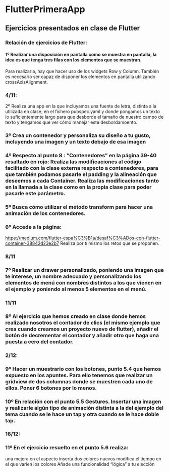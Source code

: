 # FlutterPrimeraApp

## Ejercicios presentados en clase de Flutter

### Relación de ejercicios de Flutter:




#### 1º Realizar una disposición en pantalla como se muestra en pantalla, la idea es que tenga tres filas con los elementos que se muestran.
Para realizarla, hay que hacer uso de los widgets Row y Column. También es necesario ser capaz de disponer los elementos en pantalla utilizando crossAxisAlignment.


 
### 4/11:
2º Realiza una app en la que incluyamos una fuente de letra, distinta a la utilizada en clase, en el fichero pubspec.yaml y donde pongamos un texto lo suficientemente largo para que desborde el tamaño de nuestro campo de texto y tengamos que ver cómo manejar este desbordamoento.
### 3º Crea un contenedor y personaliza su diseño a tu gusto, incluyendo una imagen y un texto debajo de esa imagen
### 4º Respecto al punto 8 : “Contenedores” en la página 39-40 resaltado en rojo: Realiza las modificaciones al código facilitado con la clase externa respecto a contenedores, para que también podamos pasarle el padding y la alineación que deseemos a cada Container. Realiza las modificaciones tanto en la llamada a la clase como en la propia clase para poder pasarle este parámetro.


### 5º Busca cómo utilizar el método transform para hacer una animación de los contenedores.


### 6º Accede a la página:
https://medium.com/flutter-espa%C3%B1a/desaf%C3%ADos-con-flutter-container-38842d23e2b7
Realiza por tí mismo los retos que se proponen. 
### 8/11

### 7º Realizar un drawer personalizado, poniendo una imagen que te interese, un nombre adecuado y personalizando los elementos de menú con nombres distintos a los que vienen en el ejemplo y poniendo al menos 5 elementos en el menú.

### 11/11

### 8º Al ejercicio que hemos creado en clase donde hemos realizado nosotros el contador de clics (el mismo ejemplo que crea cuando creamos un proyecto nuevo de flutter), añadir el botón de decrementar el contador y añadir otro que haga una puesta a cero del contador.

### 2/12:

### 9º Hacer un muestrario con los botones, punto 5.4  que hemos expuesto en los apuntes. Para ello tenemos que realizar un gridview de dos columnas donde se muestren cada uno de ellos. Poner 6 botones por lo menos.

### 10º En relación con el punto 5.5 Gestures. Insertar una imagen y realizarle algún tipo de animación distinta a la del ejemplo del tema cuando se le hace un tap y otra cuando se le hace doble tap.

### 16/12:

### 11º En el ejercicio resuelto en el punto 5.6 realiza:
una mejora en el aspecto 
inserta dos colores nuevos
modifica el tiempo en el que varíen los colores
Añade una funcionalidad “lógica” a tu elección

